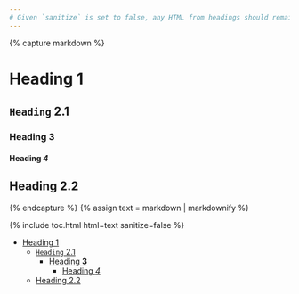 ```yaml
---
# Given `sanitize` is set to false, any HTML from headings should remain
---
```


{% capture markdown %}
# Heading 1

## `Heading` 2.1

### Heading **3**

#### Heading _4_

## Heading 2.2
{% endcapture %}
{% assign text = markdown | markdownify %}

{% include toc.html html=text sanitize=false %}

<!-- /// -->

<ul>
    <li>
        <a href="#heading-1">Heading 1</a>
        <ul>
            <li>
                <a href="#heading-21"><code class="highlighter-rouge">Heading</code> 2.1</a>
                <ul>
                    <li>
                        <a href="#heading-3">Heading <strong>3</strong></a>
                        <ul>
                            <li><a href="#heading-4">Heading <em>4</em></a></li>
                        </ul>
                    </li>
                </ul>
            </li>
            <li><a href="#heading-22">Heading 2.2</a></li>
        </ul>
    </li>
</ul>
